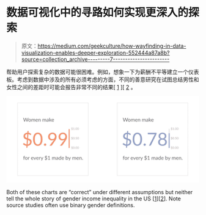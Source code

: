 # 数据可视化中的寻路如何实现更深入的探索

> 原文：<https://medium.com/geekculture/how-wayfinding-in-data-visualization-enables-deeper-exploration-552444a87a8b?source=collection_archive---------7----------------------->

帮助用户探索复杂的数据可能很困难。例如，想象一下为薪酬不平等建立一个仪表板。考虑到数据中涉及的所有必须考虑的方面，不同的善意研究在试图总结男性和女性之间的差距时可能会报告非常不同的结果[ [1](https://www.epi.org/blog/equal-pay-day-there-has-been-little-progress-in-closing-the-gender-wage-gap/) ][ [2](https://www.payscale.com/research-and-insights/gender-pay-gap/) 。

![](img/a2e58eefa66279f004f3ba119f1271e4.png)

Both of these charts are “correct” under different assumptions but neither tell the whole story of gender income inequality in the US [[1](https://www.epi.org/blog/equal-pay-day-there-has-been-little-progress-in-closing-the-gender-wage-gap/)][[2](https://www.payscale.com/research-and-insights/gender-pay-gap/)]. Note source studies often use binary gender definitions.